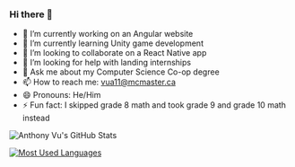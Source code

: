 ### Hi there 👋

- 🔭 I’m currently working on an Angular website
- 🌱 I’m currently learning Unity game development
- 👯 I’m looking to collaborate on a React Native app
- 🤔 I’m looking for help with landing internships
- 💬 Ask me about my Computer Science Co-op degree
- 📫 How to reach me: vua11@mcmaster.ca
- 😄 Pronouns: He/Him
- ⚡ Fun fact: I skipped grade 8 math and took grade 9 and grade 10 math instead

![Anthony Vu's GitHub Stats](https://github-readme-stats.vercel.app/api?username=vua11&show_icons=true&bg_color=30,e96443,904e95&title_color=fff&text_color=fff)

[![Most Used Languages](https://github-readme-stats.vercel.app/api/top-langs/?username=vua11&show_icons=true&bg_color=30,e96443,904e95&title_color=fff&text_color=fff)](https://github.com/vua11)
